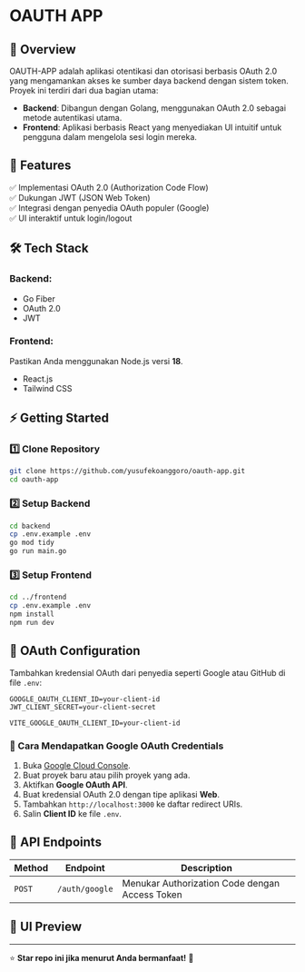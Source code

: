 # OAUTH APP

## 🚀 Overview

OAUTH-APP adalah aplikasi otentikasi dan otorisasi berbasis OAuth 2.0 yang mengamankan akses ke sumber daya backend dengan sistem token. Proyek ini terdiri dari dua bagian utama:

- **Backend**: Dibangun dengan Golang, menggunakan OAuth 2.0 sebagai metode autentikasi utama.
- **Frontend**: Aplikasi berbasis React yang menyediakan UI intuitif untuk pengguna dalam mengelola sesi login mereka.

## 📌 Features

✅ Implementasi OAuth 2.0 (Authorization Code Flow)\
✅ Dukungan JWT (JSON Web Token)\
✅ Integrasi dengan penyedia OAuth populer (Google)\
✅ UI interaktif untuk login/logout

## 🛠️ Tech Stack

### Backend:

- Go Fiber
- OAuth 2.0
- JWT

### Frontend:

Pastikan Anda menggunakan Node.js versi **18**.

- React.js
- Tailwind CSS

## ⚡ Getting Started

### 1️⃣ Clone Repository

```sh
git clone https://github.com/yusufekoanggoro/oauth-app.git
cd oauth-app
```

### 2️⃣ Setup Backend

```sh
cd backend
cp .env.example .env
go mod tidy
go run main.go
```

### 3️⃣ Setup Frontend

```sh
cd ../frontend
cp .env.example .env
npm install
npm run dev
```

## 🔑 OAuth Configuration

Tambahkan kredensial OAuth dari penyedia seperti Google atau GitHub di file `.env`:

```env
GOOGLE_OAUTH_CLIENT_ID=your-client-id
JWT_CLIENT_SECRET=your-client-secret

VITE_GOOGLE_OAUTH_CLIENT_ID=your-client-id
```

### 📌 Cara Mendapatkan Google OAuth Credentials

1. Buka [Google Cloud Console](https://console.cloud.google.com/).
2. Buat proyek baru atau pilih proyek yang ada.
3. Aktifkan **Google OAuth API**.
4. Buat kredensial OAuth 2.0 dengan tipe aplikasi **Web**.
5. Tambahkan `http://localhost:3000` ke daftar redirect URIs.
6. Salin **Client ID** ke file `.env`.

## 📜 API Endpoints

| Method  | Endpoint         | Description                                        |
| ------  | ---------------- | -------------------------------------------------- |
| `POST`  | `/auth/google`   | Menukar Authorization Code dengan Access Token     |


## 🎨 UI Preview


---

⭐ **Star repo ini jika menurut Anda bermanfaat!** 🚀

